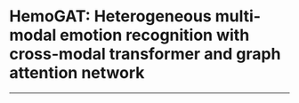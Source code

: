 # HemoGAT: Heterogeneous multi-modal emotion recognition with cross-modal transformer and graph attention network
-----------